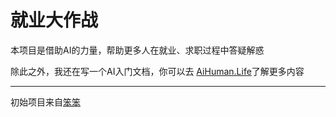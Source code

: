 
# 就业大作战

本项目是借助AI的力量，帮助更多人在就业、求职过程中答疑解惑

除此之外，我还在写一个AI入门文档，你可以去 [AiHuman.Life](https://aihuman.life)了解更多内容


---

初始项目来自[笨笨](https://email-helper.vercel.app/)



